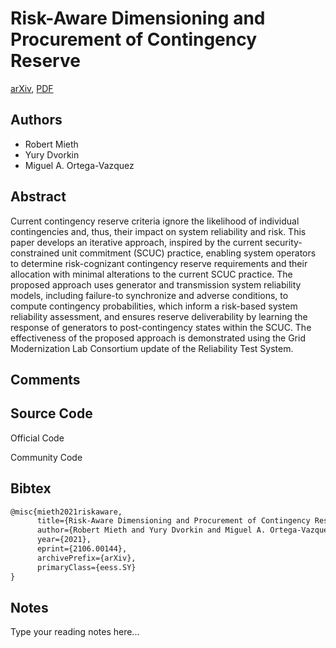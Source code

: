 
# Risk-Aware Dimensioning and Procurement of Contingency Reserve

[arXiv](https://arxiv.org/abs/2106.0144), [PDF](https://arxiv.org/pdf/2106.0144.pdf)

## Authors

- Robert Mieth
- Yury Dvorkin
- Miguel A. Ortega-Vazquez

## Abstract

Current contingency reserve criteria ignore the likelihood of individual contingencies and, thus, their impact on system reliability and risk. This paper develops an iterative approach, inspired by the current security-constrained unit commitment (SCUC) practice, enabling system operators to determine risk-cognizant contingency reserve requirements and their allocation with minimal alterations to the current SCUC practice. The proposed approach uses generator and transmission system reliability models, including failure-to synchronize and adverse conditions, to compute contingency probabilities, which inform a risk-based system reliability assessment, and ensures reserve deliverability by learning the response of generators to post-contingency states within the SCUC. The effectiveness of the proposed approach is demonstrated using the Grid Modernization Lab Consortium update of the Reliability Test System.

## Comments



## Source Code

Official Code



Community Code



## Bibtex

```tex
@misc{mieth2021riskaware,
      title={Risk-Aware Dimensioning and Procurement of Contingency Reserve}, 
      author={Robert Mieth and Yury Dvorkin and Miguel A. Ortega-Vazquez},
      year={2021},
      eprint={2106.00144},
      archivePrefix={arXiv},
      primaryClass={eess.SY}
}
```

## Notes

Type your reading notes here...

